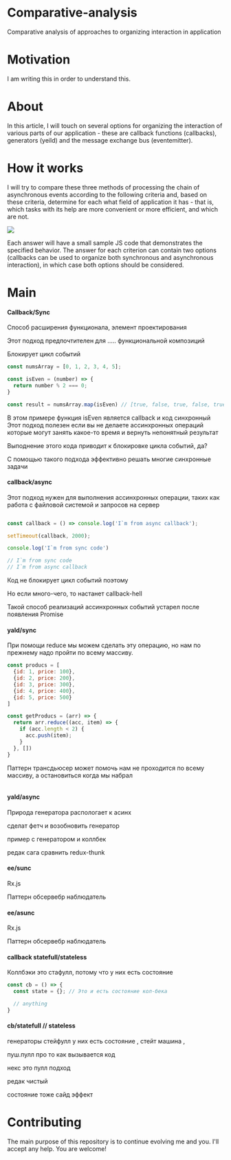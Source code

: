 # Comparative-analysis
Comparative analysis of approaches to organizing interaction in application

# Motivation
I am writing this in order to understand this.

# About
In this article, I will touch on several options for organizing the interaction of various parts of our application - these are callback functions (callbacks), generators (yeild) and the message exchange bus (eventemitter).

# How it works

I will try to compare these three methods of processing the chain of asynchronous events according to the following criteria and, based on these criteria, determine for each what field of application it has - that is, which tasks with its help are more convenient or more efficient, and which are not.

![](https://github.com/aleksandrtamrazov/Comparative-analysis/blob/master/img/mainTable.png)

Each answer will have a small sample JS code that demonstrates the specified behavior. The answer for each criterion can contain two options (callbacks can be used to organize both synchronous and asynchronous interaction), in which case both options should be considered.

# Main

#### Callback/Sync

Способ расширения функционала, элемент проектирования

Этот подход предпочтителен для ..... функциональной композиций  

Блокирует цикл событий

```js
const numsArray = [0, 1, 2, 3, 4, 5];

const isEven = (number) => {
  return number % 2 === 0;
}

const result = numsArray.map(isEven) // [true, false, true, false, true, false]
```

В этом примере функция isEven является callback и код синхронный 
Этот подход полезен если вы не делаете ассинхронных операций которые могут занять какое-то время и вернуть непонятный результат

Выподнение этого кода приводит к блокировке цикла событий, да?

С помощью такого подхода эффективно решать многие синхронные задачи

#### callback/async

Этот подход нужен для выполнения ассинхронных операции, таких как работа с файловой системой и запросов на сервер



```js

const callback = () => console.log('I`m from async callback');

setTimeout(callback, 2000);

console.log('I`m from sync code')

// I`m from sync code
// I`m from async callback

```

Код не блокирует цикл событий поэтому

Но если много-чего, то настанет callback-hell

Такой способ реализаций ассинхронных событий устарел после появления Promise

#### yald/sync
При помощи reduce мы можем сделать эту операцию, но нам по прежнему надо пройти по всему массиву.

```js
const producs = [
  {id: 1, price: 100},
  {id: 2, price: 200},
  {id: 3, price: 300},
  {id: 4, price: 400}, 
  {id: 5, price: 500}
]

const getProducs = (arr) => {
  return arr.reduce((acc, item) => {
    if (acc.length < 2) {
      acc.push(item);
    }
  }, [])
}
```

Паттерн трансдьюсер может помочь нам не проходится по всему массиву, а остановиться когда мы набрал

```js

```

#### yald/async

Природа генератора распологает к асинх

сделат фетч и возобновить генератор

пример с генератором и коллбек

редак сага сравнить redux-thunk

#### ee/sunc

Rx.js 

Паттерн обсервебр наблюдатель

#### ee/asunc

Rx.js 

Паттерн обсервебр наблюдатель

#### callback statefull/stateless

Коллбэки это стафулл, потому что у них есть состояние

```js
const cb = () => {
  const state = {}; // Это и есть состояние кол-бека 

  // anything
}
```

#### cb/statefull // stateless

генераторы стейфулл у них есть состояние , стейт машина , 

пуш.пулл про то как вызывается код

некс это пулл подход



редак чистый 

состояние тоже сайд эффект




# Contributing
The main purpose of this repository is to continue evolving me and you. I'll accept any help. You are welcome!
